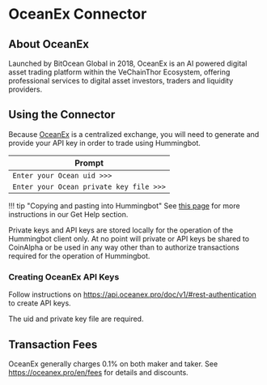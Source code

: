 # OceanEx Connector

## About OceanEx

Launched by BitOcean Global in 2018, OceanEx is an AI powered digital asset
trading platform within the VeChainThor Ecosystem, offering professional
services to digital asset investors, traders and liquidity providers.

## Using the Connector

Because [OceanEx](https://oceanex.pro) is a centralized exchange, you will need to generate and provide your API key in order to trade using Hummingbot.

| Prompt |
|-----|
| `Enter your Ocean uid >>>`
| `Enter your Ocean private key file >>>`

!!! tip "Copying and pasting into Hummingbot"
    See [this page](https://docs.hummingbot.io/support/how-to/#how-do-i-copy-and-paste-in-docker-toolbox-windows) for more instructions in our Get Help section.

Private keys and API keys are stored locally for the operation of the Hummingbot client only. At no point will private or API keys be shared to CoinAlpha or be used in any way other than to authorize transactions required for the operation of Hummingbot.

### Creating OceanEx API Keys

Follow instructions on https://api.oceanex.pro/doc/v1/#rest-authentication to create API keys.

The uid and private key file are required.

## Transaction Fees

OceanEx generally charges 0.1% on both maker and taker.
See https://oceanex.pro/en/fees for details and discounts.
